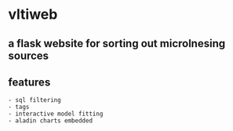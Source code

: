 # vltiweb

## a flask website for sorting out microlnesing sources
## features
    - sql filtering
    - tags
    - interactive model fitting
    - aladin charts embedded
